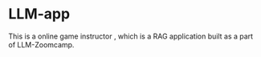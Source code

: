 # LLM-app
This is a online game instructor , which is a RAG application built as a part of LLM-Zoomcamp. 
